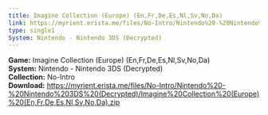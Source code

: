 ```yaml
---
title: Imagine Collection (Europe) (En,Fr,De,Es,Nl,Sv,No,Da)
link: https://myrient.erista.me/files/No-Intro/Nintendo%20-%20Nintendo%203DS%20(Decrypted)/Imagine%20Collection%20(Europe)%20(En,Fr,De,Es,Nl,Sv,No,Da).zip
type: single1
System: Nintendo - Nintendo 3DS (Decrypted)
---
```

<b>Game:</b> Imagine Collection (Europe) (En,Fr,De,Es,Nl,Sv,No,Da)<br>
<b>System:</b> Nintendo - Nintendo 3DS (Decrypted)<br>
<b>Collection:</b> No-Intro<br>
<b>Download:</b> https://myrient.erista.me/files/No-Intro/Nintendo%20-%20Nintendo%203DS%20(Decrypted)/Imagine%20Collection%20(Europe)%20(En,Fr,De,Es,Nl,Sv,No,Da).zip